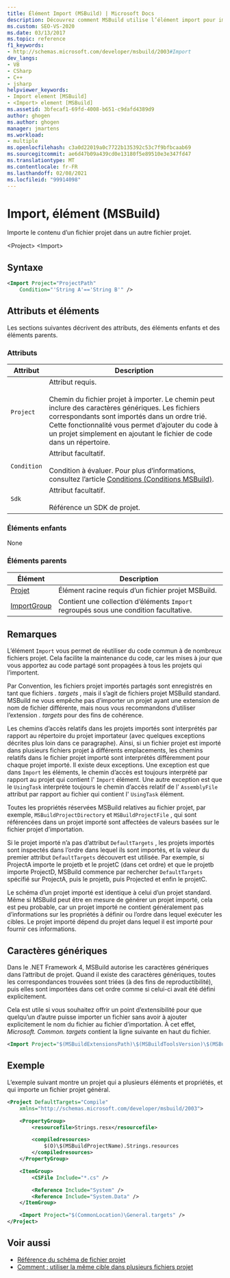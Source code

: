 ```yaml
---
title: Élément Import (MSBuild) | Microsoft Docs
description: Découvrez comment MSBuild utilise l’élément import pour importer le contenu d’un fichier projet dans un autre fichier projet.
ms.custom: SEO-VS-2020
ms.date: 03/13/2017
ms.topic: reference
f1_keywords:
- http://schemas.microsoft.com/developer/msbuild/2003#Import
dev_langs:
- VB
- CSharp
- C++
- jsharp
helpviewer_keywords:
- Import element [MSBuild]
- <Import> element [MSBuild]
ms.assetid: 3bfecaf1-69fd-4008-b651-c9dafd4389d9
author: ghogen
ms.author: ghogen
manager: jmartens
ms.workload:
- multiple
ms.openlocfilehash: c3a0d22019a0c7722b135392c53c7f9bfbcaab69
ms.sourcegitcommit: ae6d47b09a439cd0e13180f5e89510e3e347fd47
ms.translationtype: MT
ms.contentlocale: fr-FR
ms.lasthandoff: 02/08/2021
ms.locfileid: "99914098"
---
```

# <a name="import-element-msbuild"></a>Import, élément (MSBuild)

Importe le contenu d’un fichier projet dans un autre fichier projet.

\<Project>
\<Import>

## <a name="syntax"></a>Syntaxe

```xml
<Import Project="ProjectPath"
    Condition="'String A'=='String B'" />
```

## <a name="attributes-and-elements"></a>Attributs et éléments

 Les sections suivantes décrivent des attributs, des éléments enfants et des éléments parents.

### <a name="attributes"></a>Attributs

|Attribut|Description|
|---------------|-----------------|
|`Project`|Attribut requis.<br /><br /> Chemin du fichier projet à importer. Le chemin peut inclure des caractères génériques. Les fichiers correspondants sont importés dans un ordre trié. Cette fonctionnalité vous permet d’ajouter du code à un projet simplement en ajoutant le fichier de code dans un répertoire.|
|`Condition`|Attribut facultatif.<br /><br /> Condition à évaluer. Pour plus d’informations, consultez l’article [Conditions (Conditions MSBuild)](../msbuild/msbuild-conditions.md).|
|`Sdk`| Attribut facultatif.<br /><br /> Référence un SDK de projet.|

### <a name="child-elements"></a>Éléments enfants

 None

### <a name="parent-elements"></a>Éléments parents

| Élément | Description |
| - | - |
| [Projet](../msbuild/project-element-msbuild.md) | Élément racine requis d’un fichier projet MSBuild. |
| [ImportGroup](../msbuild/importgroup-element.md) | Contient une collection d’éléments `Import` regroupés sous une condition facultative. |

## <a name="remarks"></a>Remarques

 L’élément `Import` vous permet de réutiliser du code commun à de nombreux fichiers projet. Cela facilite la maintenance du code, car les mises à jour que vous apportez au code partagé sont propagées à tous les projets qui l’importent.

 Par Convention, les fichiers projet importés partagés sont enregistrés en tant que fichiers *. targets* , mais il s’agit de fichiers projet MSBuild standard. MSBuild ne vous empêche pas d’importer un projet ayant une extension de nom de fichier différente, mais nous vous recommandons d’utiliser l’extension *. targets* pour des fins de cohérence.

 Les chemins d’accès relatifs dans les projets importés sont interprétés par rapport au répertoire du projet importateur (avec quelques exceptions décrites plus loin dans ce paragraphe). Ainsi, si un fichier projet est importé dans plusieurs fichiers projet à différents emplacements, les chemins relatifs dans le fichier projet importé sont interprétés différemment pour chaque projet importé. Il existe deux exceptions. Une exception est que dans `Import` les éléments, le chemin d’accès est toujours interprété par rapport au projet qui contient l' `Import` élément. Une autre exception est que le `UsingTask` interprète toujours le chemin d’accès relatif de l' `AssemblyFile` attribut par rapport au fichier qui contient l' `UsingTask` élément.

 Toutes les propriétés réservées MSBuild relatives au fichier projet, par exemple, `MSBuildProjectDirectory` et `MSBuildProjectFile` , qui sont référencées dans un projet importé sont affectées de valeurs basées sur le fichier projet d’importation.

 Si le projet importé n’a pas d’attribut `DefaultTargets` , les projets importés sont inspectés dans l’ordre dans lequel ils sont importés, et la valeur du premier attribut `DefaultTargets` découvert est utilisée. Par exemple, si ProjectA importe le projetb et le projetC (dans cet ordre) et que le projetb importe ProjectD, MSBuild commence par rechercher `DefaultTargets` spécifié sur ProjectA, puis le projetb, puis Projected et enfin le projetC.

 Le schéma d’un projet importé est identique à celui d’un projet standard. Même si MSBuild peut être en mesure de générer un projet importé, cela est peu probable, car un projet importé ne contient généralement pas d’informations sur les propriétés à définir ou l’ordre dans lequel exécuter les cibles. Le projet importé dépend du projet dans lequel il est importé pour fournir ces informations.

## <a name="wildcards"></a>Caractères génériques

 Dans le .NET Framework 4, MSBuild autorise les caractères génériques dans l’attribut de projet. Quand il existe des caractères génériques, toutes les correspondances trouvées sont triées (à des fins de reproductibilité), puis elles sont importées dans cet ordre comme si celui-ci avait été défini explicitement.

 Cela est utile si vous souhaitez offrir un point d’extensibilité pour que quelqu’un d’autre puisse importer un fichier sans avoir à ajouter explicitement le nom du fichier au fichier d’importation. À cet effet, *Microsoft. Common. targets* contient la ligne suivante en haut du fichier.

```xml
<Import Project="$(MSBuildExtensionsPath)\$(MSBuildToolsVersion)\$(MSBuildThisFile)\ImportBefore\*" Condition="'$(ImportByWildcardBeforeMicrosoftCommonTargets)' == 'true' and exists('$(MSBuildExtensionsPath)\$(MSBuildToolsVersion)\$(MSBuildThisFile)\ImportBefore')"/>
```

## <a name="example"></a>Exemple

 L’exemple suivant montre un projet qui a plusieurs éléments et propriétés, et qui importe un fichier projet général.

```xml
<Project DefaultTargets="Compile"
    xmlns="http://schemas.microsoft.com/developer/msbuild/2003">

    <PropertyGroup>
        <resourcefile>Strings.resx</resourcefile>

        <compiledresources>
            $(O)\$(MSBuildProjectName).Strings.resources
        </compiledresources>
    </PropertyGroup>

    <ItemGroup>
        <CSFile Include="*.cs" />

        <Reference Include="System" />
        <Reference Include="System.Data" />
    </ItemGroup>

    <Import Project="$(CommonLocation)\General.targets" />
</Project>
```

## <a name="see-also"></a>Voir aussi

- [Référence du schéma de fichier projet](../msbuild/msbuild-project-file-schema-reference.md)
- [Comment : utiliser la même cible dans plusieurs fichiers projet](../msbuild/how-to-use-the-same-target-in-multiple-project-files.md)
